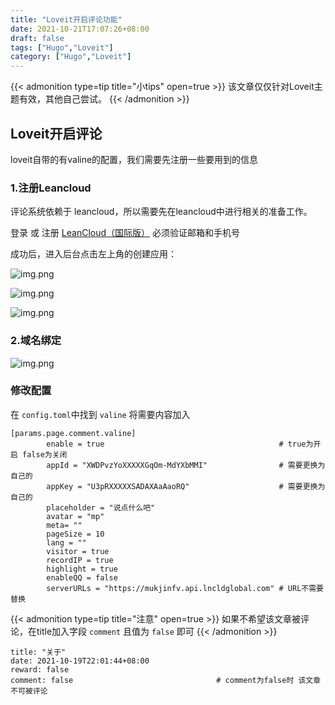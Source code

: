 ```yaml
---
title: "Loveit开启评论功能"
date: 2021-10-21T17:07:26+08:00
draft: false
tags: ["Hugo","Loveit"]
category: ["Hugo","Loveit"]
---
```


{{< admonition type=tip title="小tips" open=true >}} 
该文章仅仅针对Loveit主题有效，其他自己尝试。 
{{< /admonition >}}

## Loveit开启评论
loveit自带的有valine的配置，我们需要先注册一些要用到的信息

### 1.注册Leancloud 

评论系统依赖于 leancloud，所以需要先在leancloud中进行相关的准备工作。

登录 或 注册 [LeanCloud（国际版）](https://leancloud.app/) 必须验证邮箱和手机号

成功后，进入后台点击左上角的创建应用：

![img.png](/img/img21.png)

![img.png](/img/img22.png)

![img.png](/img/img23.png)

### 2.域名绑定

![img.png](/img/img24.png)

### 修改配置
在 `config.toml`中找到 `valine` 将需要内容加入

```
[params.page.comment.valine]
        enable = true                                       # true为开启 false为关闭
        appId = "XWDPvzYoXXXXXGqOm-MdYXbMMI"                # 需要更换为自己的
        appKey = "U3pRXXXXXSADAXAaAaoRQ"                    # 需要更换为自己的
        placeholder = "说点什么吧"
        avatar = "mp"
        meta= ""
        pageSize = 10
        lang = ""
        visitor = true
        recordIP = true
        highlight = true
        enableQQ = false
        serverURLs = "https://mukjinfv.api.lncldglobal.com" # URL不需要替换
```

{{< admonition type=tip title="注意" open=true >}} 
如果不希望该文章被评论，在title加入字段 `comment` 且值为 `false` 即可
{{< /admonition >}}
```code
title: "关于"
date: 2021-10-19T22:01:44+08:00
reward: false
comment: false                                # comment为false时 该文章不可被评论
```